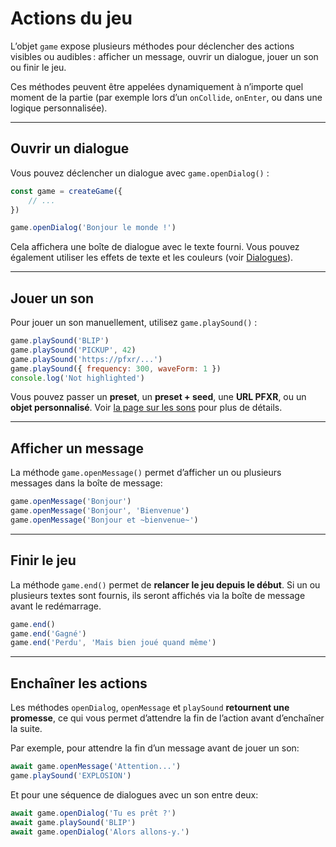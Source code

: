 <script>
import Aside from '../../../lib/ui/Doc/Aside.svelte'
import Emoji from '../../../lib/ui/Doc/Emoji.svelte'
import PaintDemo from '../../../lib/ui/Doc/PaintDemo.svelte'
</script>

# <Emoji src="🚀" /> Actions du jeu

L’objet `game` expose plusieurs méthodes pour déclencher des actions visibles ou audibles : afficher un message, ouvrir un dialogue, jouer un son ou finir le jeu.

Ces méthodes peuvent être appelées dynamiquement à n’importe quel moment de la partie (par exemple lors d’un `onCollide`, `onEnter`, ou dans une logique personnalisée).

---

## <Emoji src="💬" /> Ouvrir un dialogue

Vous pouvez déclencher un dialogue avec `game.openDialog()` :

```js
const game = createGame({
	// ...
})

game.openDialog('Bonjour le monde !')
```

Cela affichera une boîte de dialogue avec le texte fourni.
Vous pouvez également utiliser les effets de texte et les couleurs (voir [Dialogues](/fr/doc/construction-du-monde/dialogues#ajouter-des-effets-et-des-couleurs-au-texte)).

---

## <Emoji src="🎶" /> Jouer un son

Pour jouer un son manuellement, utilisez `game.playSound()` :

```js
game.playSound('BLIP')
game.playSound('PICKUP', 42)
game.playSound('https://pfxr/...')
game.playSound({ frequency: 300, waveForm: 1 })
console.log('Not highlighted')
```

Vous pouvez passer un **preset**, un **preset + seed**, une **URL PFXR**, ou un **objet personnalisé**.
Voir [la page sur les sons](/fr/doc/construction-du-monde/sounds) pour plus de détails.

---

## <Emoji src="✉️" /> Afficher un message

La méthode `game.openMessage()` permet d’afficher un ou plusieurs messages dans la boîte de message:

```js
game.openMessage('Bonjour')
game.openMessage('Bonjour', 'Bienvenue')
game.openMessage('Bonjour et ~bienvenue~')
```

---

## <Emoji src="🏁" /> Finir le jeu

La méthode `game.end()` permet de **relancer le jeu depuis le début**.
Si un ou plusieurs textes sont fournis, ils seront affichés via la boîte de message avant le redémarrage.

```js
game.end()
game.end('Gagné')
game.end('Perdu', 'Mais bien joué quand même')
```

---

## <Emoji src="⏰" /> Enchaîner les actions

Les méthodes `openDialog`, `openMessage` et `playSound` **retournent une promesse**, ce qui vous permet d’attendre la fin de l’action avant d’enchaîner la suite.

Par exemple, pour attendre la fin d’un message avant de jouer un son:

```js
await game.openMessage('Attention...')
game.playSound('EXPLOSION')
```

Et pour une séquence de dialogues avec un son entre deux:

```js
await game.openDialog('Tu es prêt ?')
await game.playSound('BLIP')
await game.openDialog('Alors allons-y.')
```
